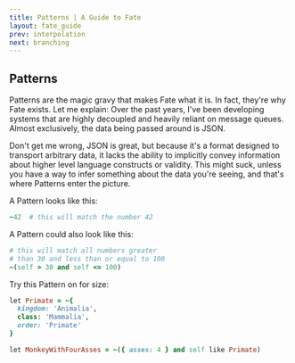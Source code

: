 ```yaml
---
title: Patterns | A Guide to Fate
layout: fate_guide
prev: interpolation
next: branching
---
```

## Patterns
Patterns are the magic gravy that makes Fate what it is.  In fact, they're why Fate exists.  Let me explain: Over the past years, I've been developing systems that are highly decoupled and heavily reliant on message queues.  Almost exclusively, the data being passed around is JSON.

Don't get me wrong, JSON is great, but because it's a format designed to transport arbitrary data, it lacks the ability to implicitly convey information about higher level language constructs or validity.  This might suck, unless you have a way to infer something about the data you're seeing, and that's where Patterns enter the picture.

A Pattern looks like this:

```ruby
~42  # this will match the number 42
```

A Pattern could also look like this:

```ruby
# this will match all numbers greater 
# than 30 and less than or equal to 100
~(self > 30 and self <= 100)
```

Try this Pattern on for size:

```ruby
let Primate = ~{
  kingdom: 'Animalia',
  class: 'Mammalia',
  order: 'Primate'
}

let MonkeyWithFourAsses = ~({ asses: 4 } and self like Primate)
```
